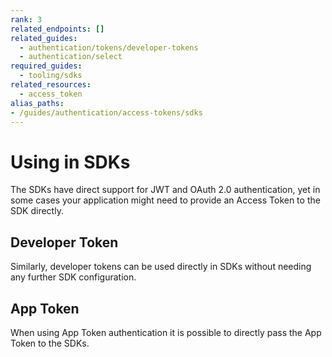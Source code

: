 ```yaml
---
rank: 3
related_endpoints: []
related_guides:
  - authentication/tokens/developer-tokens
  - authentication/select
required_guides: 
  - tooling/sdks
related_resources: 
  - access_token
alias_paths: 
- /guides/authentication/access-tokens/sdks
---
```


# Using in SDKs

The SDKs have direct support for JWT and OAuth 2.0 authentication, yet in some
cases your application might need to provide an Access Token to the SDK directly.

<Samples id='x_auth' variant='init_with_access_and_refresh_token' />

## Developer Token

Similarly, developer tokens can be used directly in SDKs without needing any
further SDK configuration.

<Samples id='x_auth' variant='init_with_dev_token' />

## App Token

When using App Token authentication it is possible to directly pass the App
Token to the SDKs.

<Samples id='x_auth' variant='init_with_app_token' />
